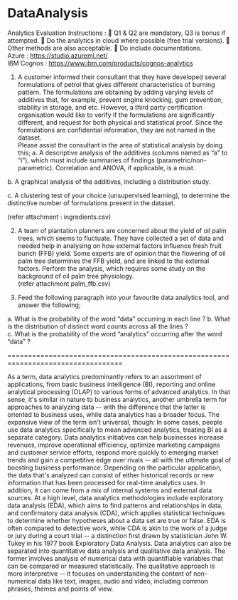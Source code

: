 # DataAnalysis
Analytics Evaluation 
Instructions :   Q1 & Q2 are mandatory, Q3 is bonus if attempted.    Do the analytics in cloud where possible (free trial versions).    Other methods are also acceptable.  Do include documentations.     
Azure : https://studio.azureml.net/  
IBM Cognos : https://www.ibm.com/products/cognos-analytics 
 
1. A customer informed their consultant that they have developed several formulations of petrol that gives different characteristics of burning pattern.  The formulations are obtaining by adding varying levels of additives that, for example, prevent engine knocking, gum prevention, stability in storage, and etc.  However, a third party certification organisation would like to verify if the formulations are significantly different, and request for both physical and statistical proof.  Since the formulations are confidential information, they are not named in the dataset.   
Please assist the consultant in the area of statistical analysis by doing this; 
a. A descriptive analysis of the additives (columns named as “a” to “i”), which must include summaries of findings (parametric/non-parametric).  Correlation and ANOVA, if applicable, is a must. 
 
b. A graphical analysis of the additives, including a distribution study. 
 
c. A clustering test of your choice (unsupervised learning), to determine the distinctive number of formulations present in the dataset. 
 
 
(refer attachment : ingredients.csv) 
 
 

2. A team of plantation planners are concerned about the yield of oil palm trees, which seems to fluctuate.  They have collected a set of data and needed help in analysing on how external factors influence fresh fruit bunch (FFB) yield.  Some experts are of opinion that the flowering of oil palm tree determines the FFB yield, and are linked to the external factors.  Perform the analysis, which requires some study on the background of oil palm tree physiology.  
(refer attachment palm_ffb.csv) 
 
 
  
3. Feed the following paragraph into your favourite data analytics tool, and answer the following; 
 
a. What is the probability of the word “data” occurring in each line ? 
b. What is the distribution of distinct word counts across all the lines ?   
c. What is the probability of the word “analytics” occurring after the word “data” ?  
 
 
================================================================================== 
 
As a term, data analytics predominantly refers to an assortment of applications, from basic business intelligence (BI), reporting and online analytical processing (OLAP) to various forms of advanced analytics. In that sense, it's similar in nature to business analytics, another umbrella term for approaches to analyzing data -- with the difference that the latter is oriented to business uses, while data analytics has a broader focus. The expansive view of the term isn't universal, though: In some cases, people use data analytics specifically to mean advanced analytics, treating BI as a separate category.  Data analytics initiatives can help businesses increase revenues, improve operational efficiency, optimize marketing campaigns and customer service efforts, respond more quickly to emerging market trends and gain a competitive edge over rivals -- all with the ultimate goal of boosting business performance. Depending on the particular application, the data that's analyzed can consist of either historical records or new information that has been processed for real-time analytics uses. In addition, it can come from a mix of internal systems and external data sources.  At a high level, data analytics methodologies include exploratory data analysis (EDA), which aims to find patterns and relationships in data, and confirmatory data analysis (CDA), which applies statistical techniques to determine whether hypotheses about a data set are true or false. EDA is often compared to detective work, while CDA is akin to the work of a judge or jury during a court trial -- a distinction first drawn by statistician John W. Tukey in his 1977 book Exploratory Data Analysis.  Data analytics can also be separated into quantitative data analysis and qualitative data analysis. The former involves analysis of numerical data with quantifiable variables that can be compared or measured statistically. The qualitative approach is more interpretive -- it focuses on understanding the content of non-numerical data like text, images, audio and video, including common phrases, themes and points of view. 
